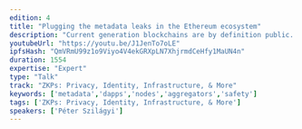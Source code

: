 ```yaml
---
edition: 4
title: "Plugging the metadata leaks in the Ethereum ecosystem"
description: "Current generation blockchains are by definition public... but how much public is too public? There is ample research going into making transactions private, hiding users' balances and computing verifiably off chain. However, nobody really focuses on the alarming amount of metadata we leave behind us with every one of our chain, explorer and/or dapp interactions. Even running our own nodes can expose a lot more about us to the world than most people realize or would feel confident with. In this talk I'd like to highlight some of the issues I see around metadata privacy within the Ethereum ecosystem, how those seemingly innocuous data leaks could be amassed and abused by aggregating actors and what we collectively might try to do to protect our users and the safety of our community members in the coming years."
youtubeUrl: "https://youtu.be/J1JenTo7oLE"
ipfsHash: "QmVRmU99z1o9Viyo4V4ekGRXpLN7XhjrmdCeHfy1MaUN4n"
duration: 1554
expertise: "Expert"
type: "Talk"
track: "ZKPs: Privacy, Identity, Infrastructure, & More"
keywords: ['metadata','dapps','nodes','aggregators','safety']
tags: ['ZKPs: Privacy, Identity, Infrastructure, & More']
speakers: ['Péter Szilágyi']
---
```

